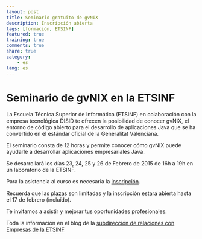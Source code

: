 ```yaml
---
layout: post
title: Seminario gratuito de gvNIX
description: Inscripción abierta
tags: [formación, ETSINF]
featured: true
training: true
comments: true
share: true
category:
    - es
lang: es
---
```


# Seminario de gvNIX en la ETSINF

La Escuela Técnica Superior de Informática (ETSINF) en colaboración con la
empresa tecnológica DISID te ofrecen la posibilidad de conocer gvNIX,
el entorno de código abierto para el desarrollo de aplicaciones Java
que se ha convertido en el estándar oficial de la Generalitat Valenciana.

El seminario consta de 12 horas y permite conocer cómo gvNIX puede ayudarle a desarrollar aplicaciones empresariales Java.

Se desarrollará los días 23, 24, 25 y 26 de Febrero de 2015 de
16h a 19h en un laboratorio de la ETSINF.

Para la asistencia al curso es necesaria la [inscripción](https://docs.google.com/forms/d/1ScRvEgKB8bi2qyrLI571LX99jLRTJFuaTauN0X7_9mI/viewform).

Recuerda que las plazas son limitadas y la inscripción estará abierta
hasta el 17 de febrero (incluído).

Te invitamos a asistir y mejorar tus oportunidades profesionales.

Toda la información en el blog de la [subdirección de relaciones con Empresas de la ETSINF](http://empretsinf.blogs.upv.es/2015/02/05/seminario-gratuito-gvnix-en-la-etsinf/)

